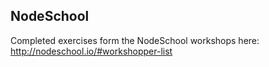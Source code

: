 NodeSchool
----------

Completed exercises form the NodeSchool workshops here:
http://nodeschool.io/#workshopper-list
